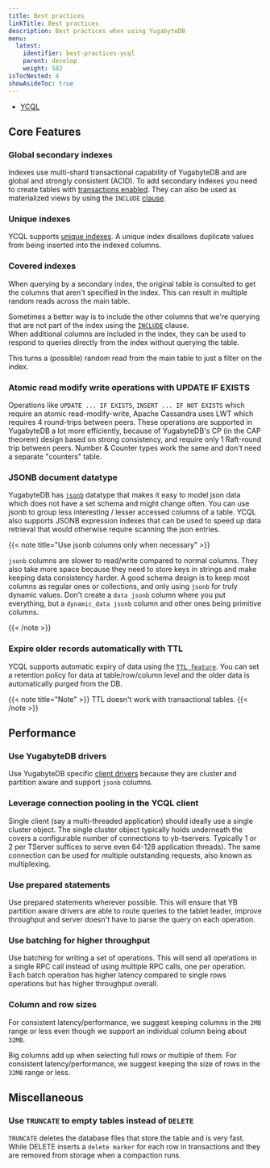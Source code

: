 ```yaml
---
title: Best practices
linkTitle: Best practices
description: Best practices when using YugabyteDB
menu:
  latest:
    identifier: best-practices-ycql
    parent: develop
    weight: 582
isTocNested: 4
showAsideToc: true
---
```


<ul class="nav nav-tabs-alt nav-tabs-yb">
  <li >
    <a href="" class="nav-link active">
      <i class="icon-cassandra" aria-hidden="true"></i>
      YCQL
    </a>
  </li>
</ul>


## Core Features

### Global secondary indexes
Indexes use multi-shard transactional capability of YugabyteDB and are global and strongly consistent (ACID). 
To add secondary indexes you need to create tables with [transactions enabled](../api/ycql/ddl_create_table.md#table-properties-1). 
They can also be used as materialized views by using the `INCLUDE` [clause](../../api/ycql/ddl_create_index#included-columns).

### Unique indexes
YCQL supports [unique indexes](../../api/ycql/ddl_create_index#unique-index). 
A unique index disallows duplicate values from being inserted into the indexed columns.

### Covered indexes
When querying by a secondary index, the original table is consulted to get the columns that aren't specified in the 
index. This can result in multiple random reads across the main table.

Sometimes a better way is to include the other columns that we're querying that are not part of the index 
using the [`INCLUDE`](../api/ycql/ddl_create_index.md#included-columns) clause.  
When additional columns are included in the index, they can be used to respond to queries directly from the index without querying the table.

This turns a (possible) random read from the main table to just a filter on the index.

### Atomic read modify write operations with UPDATE IF EXISTS
Operations like `UPDATE ... IF EXISTS`, `INSERT ... IF NOT EXISTS` which require an atomic read-modify-write, 
Apache Cassandra uses LWT which requires 4 round-trips between peers. These operations are supported in YugabyteDB a 
lot more efficiently, because of YugabyteDB's CP (in the CAP theorem) design based on strong consistency, 
and require only 1 Raft-round trip between peers. Number & Counter types work the same and don't need a separate "counters" table.

### JSONB document datatype
YugabyteDB has [`jsonb`](https://docs.yugabyte.com/latest/api/ycql/type_jsonb/) datatype that makes it easy to model 
json data which does not have a set schema and might change often. 
You can use jsonb to group less interesting / lesser accessed columns of a table. 
YCQL also supports JSONB expression indexes that can be used to speed up data retrieval that would otherwise require scanning the json entries.


{{< note title="Use jsonb columns only when necessary" >}}

`jsonb` columns are slower to read/write compared to normal columns. 
They also take more space because they need to store keys in strings and make keeping data consistency harder.
A good schema design is to keep most columns as regular ones or collections, and only using `jsonb` for truly dynamic values. 
Don't create a `data jsonb` column where you put everything, but a `dynamic_data jsonb` column and other ones being 
primitive columns.

{{< /note >}}


### Expire older records automatically with TTL
YCQL supports automatic expiry of data using the [`TTL feature`](../api/ycql/ddl_create_table.md#use-table-property-to-define-the-default-expiration-time-for-rows). 
You can set a retention policy for data at table/row/column level and the older data is automatically purged from the DB.

{{< note title="Note" >}}
TTL doesn't work with transactional tables.
{{< /note >}}


## Performance

### Use YugabyteDB drivers
Use YugabyteDB specific [client drivers](../../quick-start/build-apps/) because they are cluster and partition aware and support `jsonb` columns.

### Leverage connection pooling in the YCQL client
Single client (say a multi-threaded application) should ideally use a single cluster object. 
The single cluster object typically holds underneath the covers a configurable number of connections to yb-tservers. 
Typically 1 or 2 per TServer suffices to serve even 64-128 application threads). 
The same connection can be used for multiple outstanding requests, also known as multiplexing.

### Use prepared statements
Use prepared statements wherever possible. This will ensure that YB partition aware drivers are able to route 
queries to the tablet leader, improve throughput and server doesn't have to parse the query on each operation.

### Use batching for higher throughput
Use batching for writing a set of operations. This will send all operations in a single RPC call instead of using multiple RPC calls, one per operation.
Each batch operation has higher latency compared to single rows operations but has higher throughput overall.

### Column and row sizes
For consistent latency/performance, we suggest keeping columns in the `2MB` range 
or less even though we support an individual column being about `32MB`.

Big columns add up when selecting full rows or multiple of them. 
For consistent latency/performance, we suggest keeping the size of rows in the `32MB` range
or less.

## Miscellaneous

### Use `TRUNCATE` to empty tables instead of `DELETE`
`TRUNCATE` deletes the database files that store the table and is very fast. 
While DELETE inserts a `delete marker` for each row  in transactions and they are removed from storage when a compaction 
runs.
